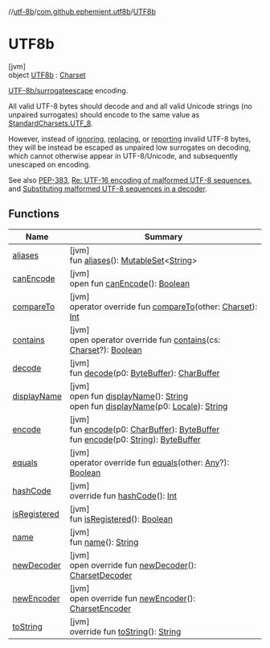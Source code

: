 //[utf-8b](../../../index.md)/[com.github.ephemient.utf8b](../index.md)/[UTF8b](index.md)

# UTF8b

[jvm]\
object [UTF8b](index.md) : [Charset](https://docs.oracle.com/javase/8/docs/api/java/nio/charset/Charset.html)

[UTF-8b/surrogateescape](http://permalink.gmane.org/gmane.comp.internationalization.linux/920) encoding.

All valid UTF-8 bytes should decode and and all valid Unicode strings (no unpaired surrogates) should encode to the same value as [StandardCharsets.UTF_8](https://docs.oracle.com/javase/8/docs/api/java/nio/charset/StandardCharsets.html#UTF_8--).

However, instead of [ignoring](https://docs.oracle.com/javase/8/docs/api/java/nio/charset/CodingErrorAction.html#IGNORE--), [replacing](https://docs.oracle.com/javase/8/docs/api/java/nio/charset/CodingErrorAction.html#REPLACE--), or [reporting](https://docs.oracle.com/javase/8/docs/api/java/nio/charset/CodingErrorAction.html#REPORT--) invalid UTF-8 bytes, they will be instead be escaped as unpaired low surrogates on decoding, which cannot otherwise appear in UTF-8/Unicode, and subsequently unescaped on encoding.

See also [PEP-383](https://www.python.org/dev/peps/pep-0383/), [Re: UTF-16 encoding of malformed UTF-8 sequences](https://www.unicode.org/mail-arch/unicode-ml/Archives-Old/UML019/0978.html), and [Substituting malformed UTF-8 sequences in a decoder](https://www.unicode.org/mail-arch/unicode-ml/Archives-Old/UML019/0978.html).

## Functions

| Name | Summary |
|---|---|
| [aliases](index.md#-546971317%2FFunctions%2F-1216412040) | [jvm]<br>fun [aliases](index.md#-546971317%2FFunctions%2F-1216412040)(): [MutableSet](https://kotlinlang.org/api/latest/jvm/stdlib/kotlin.collections/-mutable-set/index.html)&lt;[String](https://kotlinlang.org/api/latest/jvm/stdlib/kotlin/-string/index.html)&gt; |
| [canEncode](index.md#728209475%2FFunctions%2F-1216412040) | [jvm]<br>open fun [canEncode](index.md#728209475%2FFunctions%2F-1216412040)(): [Boolean](https://kotlinlang.org/api/latest/jvm/stdlib/kotlin/-boolean/index.html) |
| [compareTo](index.md#-818878491%2FFunctions%2F-1216412040) | [jvm]<br>operator override fun [compareTo](index.md#-818878491%2FFunctions%2F-1216412040)(other: [Charset](https://docs.oracle.com/javase/8/docs/api/java/nio/charset/Charset.html)): [Int](https://kotlinlang.org/api/latest/jvm/stdlib/kotlin/-int/index.html) |
| [contains](contains.md) | [jvm]<br>open operator override fun [contains](contains.md)(cs: [Charset](https://docs.oracle.com/javase/8/docs/api/java/nio/charset/Charset.html)?): [Boolean](https://kotlinlang.org/api/latest/jvm/stdlib/kotlin/-boolean/index.html) |
| [decode](index.md#2064500977%2FFunctions%2F-1216412040) | [jvm]<br>fun [decode](index.md#2064500977%2FFunctions%2F-1216412040)(p0: [ByteBuffer](https://docs.oracle.com/javase/8/docs/api/java/nio/ByteBuffer.html)): [CharBuffer](https://docs.oracle.com/javase/8/docs/api/java/nio/CharBuffer.html) |
| [displayName](index.md#-1513488708%2FFunctions%2F-1216412040) | [jvm]<br>open fun [displayName](index.md#-1513488708%2FFunctions%2F-1216412040)(): [String](https://kotlinlang.org/api/latest/jvm/stdlib/kotlin/-string/index.html)<br>open fun [displayName](index.md#-994016414%2FFunctions%2F-1216412040)(p0: [Locale](https://docs.oracle.com/javase/8/docs/api/java/util/Locale.html)): [String](https://kotlinlang.org/api/latest/jvm/stdlib/kotlin/-string/index.html) |
| [encode](index.md#1454322059%2FFunctions%2F-1216412040) | [jvm]<br>fun [encode](index.md#1454322059%2FFunctions%2F-1216412040)(p0: [CharBuffer](https://docs.oracle.com/javase/8/docs/api/java/nio/CharBuffer.html)): [ByteBuffer](https://docs.oracle.com/javase/8/docs/api/java/nio/ByteBuffer.html)<br>fun [encode](index.md#-934959415%2FFunctions%2F-1216412040)(p0: [String](https://kotlinlang.org/api/latest/jvm/stdlib/kotlin/-string/index.html)): [ByteBuffer](https://docs.oracle.com/javase/8/docs/api/java/nio/ByteBuffer.html) |
| [equals](index.md#1995042864%2FFunctions%2F-1216412040) | [jvm]<br>operator override fun [equals](index.md#1995042864%2FFunctions%2F-1216412040)(other: [Any](https://kotlinlang.org/api/latest/jvm/stdlib/kotlin/-any/index.html)?): [Boolean](https://kotlinlang.org/api/latest/jvm/stdlib/kotlin/-boolean/index.html) |
| [hashCode](index.md#182600374%2FFunctions%2F-1216412040) | [jvm]<br>override fun [hashCode](index.md#182600374%2FFunctions%2F-1216412040)(): [Int](https://kotlinlang.org/api/latest/jvm/stdlib/kotlin/-int/index.html) |
| [isRegistered](index.md#559096485%2FFunctions%2F-1216412040) | [jvm]<br>fun [isRegistered](index.md#559096485%2FFunctions%2F-1216412040)(): [Boolean](https://kotlinlang.org/api/latest/jvm/stdlib/kotlin/-boolean/index.html) |
| [name](index.md#-831779770%2FFunctions%2F-1216412040) | [jvm]<br>fun [name](index.md#-831779770%2FFunctions%2F-1216412040)(): [String](https://kotlinlang.org/api/latest/jvm/stdlib/kotlin/-string/index.html) |
| [newDecoder](new-decoder.md) | [jvm]<br>open override fun [newDecoder](new-decoder.md)(): [CharsetDecoder](https://docs.oracle.com/javase/8/docs/api/java/nio/charset/CharsetDecoder.html) |
| [newEncoder](new-encoder.md) | [jvm]<br>open override fun [newEncoder](new-encoder.md)(): [CharsetEncoder](https://docs.oracle.com/javase/8/docs/api/java/nio/charset/CharsetEncoder.html) |
| [toString](index.md#4434309%2FFunctions%2F-1216412040) | [jvm]<br>override fun [toString](index.md#4434309%2FFunctions%2F-1216412040)(): [String](https://kotlinlang.org/api/latest/jvm/stdlib/kotlin/-string/index.html) |
